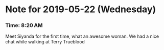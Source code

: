 # Note for 2019-05-22 (Wednesday)
### Time: 8:20 AM

Meet Siyanda for the first time, what an awesome woman. We had a nice chat while walking at Terry Trueblood

